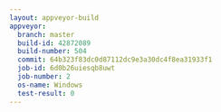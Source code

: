 ```yaml
---
layout: appveyor-build
appveyor:
  branch: master
  build-id: 42872089
  build-number: 504
  commit: 64b323f83dc0d87112dc9e3a30dc4f8ea31933f1
  job-id: 6d0b26uiesqb8uwt
  job-number: 2
  os-name: Windows
  test-result: 0
---
```

